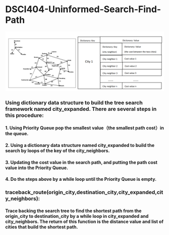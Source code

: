 # DSCI404-Uninformed-Search-Find-Path
![image](https://github.com/pingzhang1004/DSCI404-Uninformed-Search-Find-Path/blob/main/Uninformed_Search_Find_Path.png)

### Using dictionary data structure to build the tree search framework named city_expanded. There are several steps in this procedure:  
#### 1. Using Priority Queue pop the smallest value（the smallest path cost）in the queue.
#### 2. Using a dictionary data structure named city_expanded to build the search by loops of the key of the city_neighbors. 
#### 3. Updating the cost value in the search path, and putting the path cost value into the Priority Queue. 
#### 4. Do the steps above by a while loop until the Priority Queue is empty.

### traceback_route(origin_city,destination_city,city_expanded,city_neighbors):
#### Trace backing the search tree to find the shortest path from the origin_city to destination_city by a while loop in city_expanded and city_neighbors. The return of this function is the distance value and list of cities that build the shortest path.
